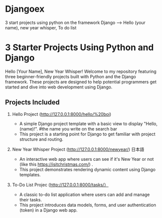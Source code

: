 # Djangoex
3 start projects using python on the framework Django --> Hello (your name), new year whisper, To do list

 # 3 Starter Projects Using Python and Django

Hello [Your Name], New Year Whisper! Welcome to my repository featuring three beginner-friendly projects built with Python and the Django framework. These projects are designed to help potential programmers get started and dive into web development using Django.

## Projects Included

1. Hello Project (http://127.0.0.1:8000/hello/%20boi)
   - A simple Django project template with a basic view to display "Hello, (name)!". #the name you write on the search bar
   - This project is a starting point for Django to get familiar with project structure and routing. 

2. New Year Whisper Project (http://127.0.0.1:8000/newyear/) 日本語
   - An interactive web app where users can see if it's New Year or not (like this https://isitchristmas.com/) .
   - This project demonstrates rendering dynamic content using Django templates.

3. To-Do List Projec (http://127.0.0.1:8000/tasks/）
   - A classic to-do list application where users can add and manage their tasks.
   - This project introduces data models, forms, and user authentication (token) in a Django web app.


